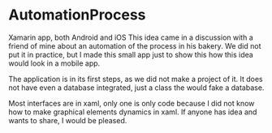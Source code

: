 # AutomationProcess
Xamarin app, both Android and iOS
This idea came in a discussion with a friend of mine about an automation of the process in his bakery. We did not put it in practice, but I made this small app just to show this how this idea would look in a mobile app.

The application is in its first steps, as we did not make a project of it. It does not have even a database integrated, just a class the would fake a database.

Most interfaces are in xaml, only one is only code because I did not know how to make graphical elements dynamics in xaml. If anyone has idea and wants to share, I would be pleased.
